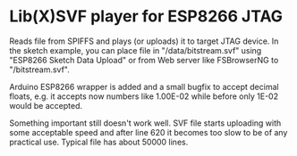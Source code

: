 # Lib(X)SVF player for ESP8266 JTAG

Reads file from SPIFFS and plays (or uploads) it to 
target JTAG device. In the sketch example, you can
place file in "/data/bitstream.svf" 
using "ESP8266 Sketch Data Upload" or from Web
server like FSBrowserNG to "/bitstream.svf".

Arduino ESP8266 wrapper is added and a small bugfix
to accept decimal floats, e.g. it accepts now numbers
like 1.00E-02 while before only 1E-02 would be accepted.

Something important still doesn't work well.
SVF file starts uploading with some acceptable 
speed and after line 620 it becomes too slow 
to be of any practical use. Typical file has 
about 50000 lines.

